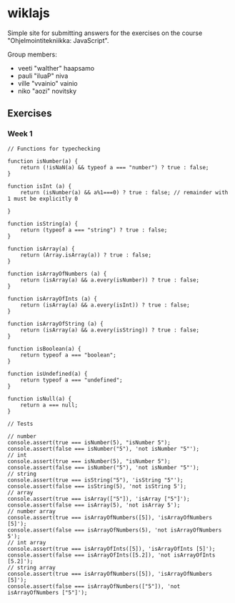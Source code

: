 # wiklajs

Simple site for submitting answers for the exercises on the course "Ohjelmointitekniikka: JavaScript".

Group members:

- veeti "walther" haapsamo
- pauli "iluaP" niva
- ville "vvainio" vainio
- niko "aozi" novitsky

## Exercises

### Week 1

~~~{.javascript}
// Functions for typechecking

function isNumber(a) {
    return (!isNaN(a) && typeof a === "number") ? true : false;
}

function isInt (a) {
    return (isNumber(a) && a%1===0) ? true : false; // remainder with 1 must be explicitly 0

}

function isString(a) {
    return (typeof a === "string") ? true : false;
}

function isArray(a) {
    return (Array.isArray(a)) ? true : false;
}

function isArrayOfNumbers (a) {
    return (isArray(a) && a.every(isNumber)) ? true : false;
}

function isArrayOfInts (a) {
    return (isArray(a) && a.every(isInt)) ? true : false;
}

function isArrayOfString (a) {
    return (isArray(a) && a.every(isString)) ? true : false;
}

function isBoolean(a) {
    return typeof a === "boolean";
}

function isUndefined(a) {
    return typeof a === "undefined";
}

function isNull(a) {
    return a === null;
}

// Tests

// number
console.assert(true === isNumber(5), "isNumber 5");
console.assert(false === isNumber("5"), 'not isNumber "5"');
// int
console.assert(true === isNumber(5), "isNumber 5");
console.assert(false === isNumber("5"), 'not isNumber "5"');
// string
console.assert(true === isString("5"), 'isString "5"');
console.assert(false === isString(5), 'not isString 5');
// array
console.assert(true === isArray(["5"]), 'isArray ["5"]');
console.assert(false === isArray(5), 'not isArray 5');
// number array
console.assert(true === isArrayOfNumbers([5]), 'isArrayOfNumbers [5]');
console.assert(false === isArrayOfNumbers(5), 'not isArrayOfNumbers 5');
// int array
console.assert(true === isArrayOfInts([5]), 'isArrayOfInts [5]');
console.assert(false === isArrayOfInts([5.2]), 'not isArrayOfInts [5.2]');
// string array
console.assert(true === isArrayOfNumbers([5]), 'isArrayOfNumbers [5]');
console.assert(false === isArrayOfNumbers(["5"]), 'not isArrayOfNumbers ["5"]');
~~~



<link rel="stylesheet" type="text/css" href="http://walther.guru/hilightjs_monokai.css">
<script src="http://walther.guru/highlight.pack.js"></script>
<script>hljs.initHighlightingOnLoad();</script>

